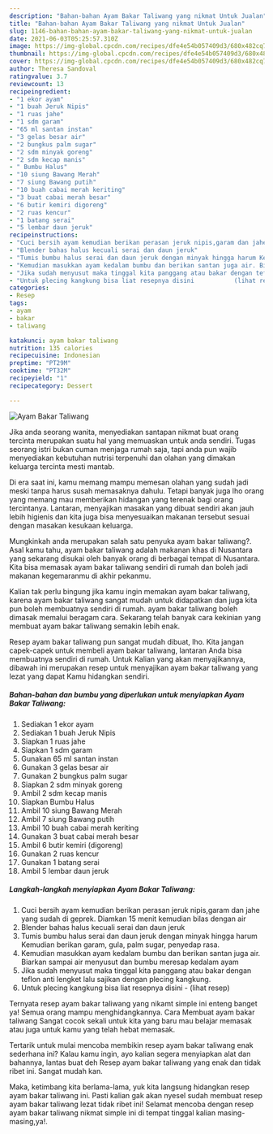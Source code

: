 ```yaml
---
description: "Bahan-bahan Ayam Bakar Taliwang yang nikmat Untuk Jualan"
title: "Bahan-bahan Ayam Bakar Taliwang yang nikmat Untuk Jualan"
slug: 1146-bahan-bahan-ayam-bakar-taliwang-yang-nikmat-untuk-jualan
date: 2021-06-03T05:25:57.310Z
image: https://img-global.cpcdn.com/recipes/dfe4e54b057409d3/680x482cq70/ayam-bakar-taliwang-foto-resep-utama.jpg
thumbnail: https://img-global.cpcdn.com/recipes/dfe4e54b057409d3/680x482cq70/ayam-bakar-taliwang-foto-resep-utama.jpg
cover: https://img-global.cpcdn.com/recipes/dfe4e54b057409d3/680x482cq70/ayam-bakar-taliwang-foto-resep-utama.jpg
author: Theresa Sandoval
ratingvalue: 3.7
reviewcount: 13
recipeingredient:
- "1 ekor ayam"
- "1 buah Jeruk Nipis"
- "1 ruas jahe"
- "1 sdm garam"
- "65 ml santan instan"
- "3 gelas besar air"
- "2 bungkus palm sugar"
- "2 sdm minyak goreng"
- "2 sdm kecap manis"
- " Bumbu Halus"
- "10 siung Bawang Merah"
- "7 siung Bawang putih"
- "10 buah cabai merah keriting"
- "3 buat cabai merah besar"
- "6 butir kemiri digoreng"
- "2 ruas kencur"
- "1 batang serai"
- "5 lembar daun jeruk"
recipeinstructions:
- "Cuci bersih ayam kemudian berikan perasan jeruk nipis,garam dan jahe yang sudah di geprek. Diamkan 15 menit kemudian bilas dengan air"
- "Blender bahas halus kecuali serai dan daun jeruk"
- "Tumis bumbu halus serai dan daun jeruk dengan minyak hingga harum Kemudian berikan garam, gula, palm sugar, penyedap rasa."
- "Kemudian masukkan ayam kedalam bumbu dan berikan santan juga air. Biarkan sampai air menyusut dan bumbu meresap kedalam ayam"
- "Jika sudah menyusut maka tinggal kita panggang atau bakar dengan teflon anti lengket lalu sajikan dengan plecing kangkung."
- "Untuk plecing kangkung bisa liat resepnya disini           (lihat resep)"
categories:
- Resep
tags:
- ayam
- bakar
- taliwang

katakunci: ayam bakar taliwang 
nutrition: 135 calories
recipecuisine: Indonesian
preptime: "PT29M"
cooktime: "PT32M"
recipeyield: "1"
recipecategory: Dessert

---
```



![Ayam Bakar Taliwang](https://img-global.cpcdn.com/recipes/dfe4e54b057409d3/680x482cq70/ayam-bakar-taliwang-foto-resep-utama.jpg)

Jika anda seorang wanita, menyediakan santapan nikmat buat orang tercinta merupakan suatu hal yang memuaskan untuk anda sendiri. Tugas seorang istri bukan cuman menjaga rumah saja, tapi anda pun wajib menyediakan kebutuhan nutrisi terpenuhi dan olahan yang dimakan keluarga tercinta mesti mantab.

Di era  saat ini, kamu memang mampu memesan olahan yang sudah jadi meski tanpa harus susah memasaknya dahulu. Tetapi banyak juga lho orang yang memang mau memberikan hidangan yang terenak bagi orang tercintanya. Lantaran, menyajikan masakan yang dibuat sendiri akan jauh lebih higienis dan kita juga bisa menyesuaikan makanan tersebut sesuai dengan masakan kesukaan keluarga. 



Mungkinkah anda merupakan salah satu penyuka ayam bakar taliwang?. Asal kamu tahu, ayam bakar taliwang adalah makanan khas di Nusantara yang sekarang disukai oleh banyak orang di berbagai tempat di Nusantara. Kita bisa memasak ayam bakar taliwang sendiri di rumah dan boleh jadi makanan kegemaranmu di akhir pekanmu.

Kalian tak perlu bingung jika kamu ingin memakan ayam bakar taliwang, karena ayam bakar taliwang sangat mudah untuk didapatkan dan juga kita pun boleh membuatnya sendiri di rumah. ayam bakar taliwang boleh dimasak memalui beragam cara. Sekarang telah banyak cara kekinian yang membuat ayam bakar taliwang semakin lebih enak.

Resep ayam bakar taliwang pun sangat mudah dibuat, lho. Kita jangan capek-capek untuk membeli ayam bakar taliwang, lantaran Anda bisa membuatnya sendiri di rumah. Untuk Kalian yang akan menyajikannya, dibawah ini merupakan resep untuk menyajikan ayam bakar taliwang yang lezat yang dapat Kamu hidangkan sendiri.

<!--inarticleads1-->

##### Bahan-bahan dan bumbu yang diperlukan untuk menyiapkan Ayam Bakar Taliwang:

1. Sediakan 1 ekor ayam
1. Sediakan 1 buah Jeruk Nipis
1. Siapkan 1 ruas jahe
1. Siapkan 1 sdm garam
1. Gunakan 65 ml santan instan
1. Gunakan 3 gelas besar air
1. Gunakan 2 bungkus palm sugar
1. Siapkan 2 sdm minyak goreng
1. Ambil 2 sdm kecap manis
1. Siapkan  Bumbu Halus
1. Ambil 10 siung Bawang Merah
1. Ambil 7 siung Bawang putih
1. Ambil 10 buah cabai merah keriting
1. Gunakan 3 buat cabai merah besar
1. Ambil 6 butir kemiri (digoreng)
1. Gunakan 2 ruas kencur
1. Gunakan 1 batang serai
1. Ambil 5 lembar daun jeruk




<!--inarticleads2-->

##### Langkah-langkah menyiapkan Ayam Bakar Taliwang:

1. Cuci bersih ayam kemudian berikan perasan jeruk nipis,garam dan jahe yang sudah di geprek. Diamkan 15 menit kemudian bilas dengan air
1. Blender bahas halus kecuali serai dan daun jeruk
1. Tumis bumbu halus serai dan daun jeruk dengan minyak hingga harum Kemudian berikan garam, gula, palm sugar, penyedap rasa.
1. Kemudian masukkan ayam kedalam bumbu dan berikan santan juga air. Biarkan sampai air menyusut dan bumbu meresap kedalam ayam
1. Jika sudah menyusut maka tinggal kita panggang atau bakar dengan teflon anti lengket lalu sajikan dengan plecing kangkung.
1. Untuk plecing kangkung bisa liat resepnya disini -           (lihat resep)




Ternyata resep ayam bakar taliwang yang nikamt simple ini enteng banget ya! Semua orang mampu menghidangkannya. Cara Membuat ayam bakar taliwang Sangat cocok sekali untuk kita yang baru mau belajar memasak atau juga untuk kamu yang telah hebat memasak.

Tertarik untuk mulai mencoba membikin resep ayam bakar taliwang enak sederhana ini? Kalau kamu ingin, ayo kalian segera menyiapkan alat dan bahannya, lantas buat deh Resep ayam bakar taliwang yang enak dan tidak ribet ini. Sangat mudah kan. 

Maka, ketimbang kita berlama-lama, yuk kita langsung hidangkan resep ayam bakar taliwang ini. Pasti kalian gak akan nyesel sudah membuat resep ayam bakar taliwang lezat tidak ribet ini! Selamat mencoba dengan resep ayam bakar taliwang nikmat simple ini di tempat tinggal kalian masing-masing,ya!.

